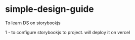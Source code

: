 # simple-design-guide
To learn DS on storybookjs

1 - to configure storybookjs to project. will deploy it on vercel
